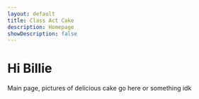 ```yaml
---
layout: default
title: Class Act Cake
description: Homepage
showDescription: false
---
```


# Hi Billie

Main page, pictures of delicious cake go here or something idk